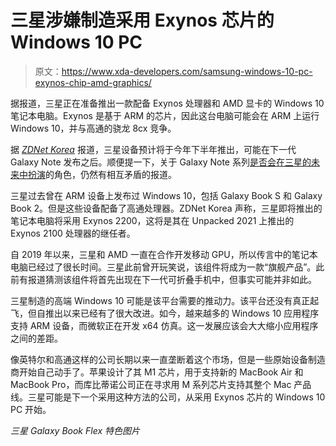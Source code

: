 # 三星涉嫌制造采用 Exynos 芯片的 Windows 10 PC

> 原文：<https://www.xda-developers.com/samsung-windows-10-pc-exynos-chip-amd-graphics/>

据报道，三星正在准备推出一款配备 Exynos 处理器和 AMD 显卡的 Windows 10 笔记本电脑。Exynos 是基于 ARM 的芯片，因此这台电脑可能会在 ARM 上运行 Windows 10，并与高通的骁龙 8cx 竞争。

据 *[ZDNet Korea](https://zdnet.co.kr/view/?no=20210224162744)* 报道，三星设备预计将于今年下半年推出，可能在下一代 Galaxy Note 发布之后。顺便提一下，关于 Galaxy Note 系列[是否会在三星的未来中扮演](https://www.xda-developers.com/discussion-samsung-galaxy-note-21-launch/)的角色，仍然有相互矛盾的报道。

三星过去曾在 ARM 设备上发布过 Windows 10，包括 Galaxy Book S 和 Galaxy Book 2。但是这些设备配备了高通处理器。ZDNet Korea 声称，三星即将推出的笔记本电脑将采用 Exynos 2200，这将是其在 Unpacked 2021 上推出的 Exynos 2100 处理器的继任者。

自 2019 年以来，三星和 AMD 一直在合作开发移动 GPU，所以传言中的笔记本电脑已经过了很长时间。三星此前曾开玩笑说，该组件将成为一款“旗舰产品”。此前有报道猜测该组件将首先出现在下一代可折叠手机中，但事实可能并非如此。

三星制造的高端 Windows 10 可能是该平台需要的推动力。该平台还没有真正起飞，但自推出以来已经有了很大改进。如今，越来越多的 Windows 10 应用程序支持 ARM 设备，而微软正在开发 x64 仿真。这一发展应该会大大缩小应用程序之间的差距。

像英特尔和高通这样的公司长期以来一直垄断着这个市场，但是一些原始设备制造商开始自己动手了。苹果设计了其 M1 芯片，用于支持新的 MacBook Air 和 MacBook Pro，而库比蒂诺公司正在寻求用 M 系列芯片支持其整个 Mac 产品线。三星可能是下一个采用这种方法的公司，从采用 Exynos 芯片的 Windows 10 PC 开始。

*三星 Galaxy Book Flex 特色图片*